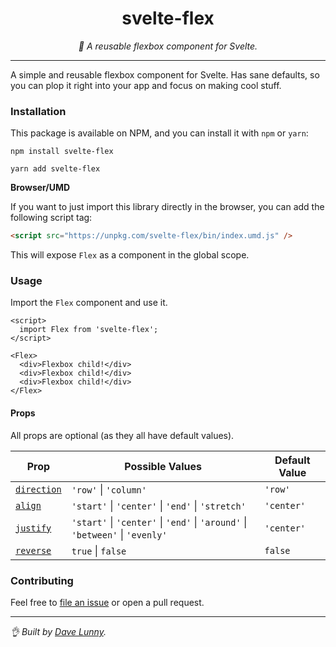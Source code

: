 <div align="center" margin="0 auto 20px">
  <h1>svelte-flex</h1>
  <p style="font-style: italic;">💪 A reusable flexbox component for Svelte.</p>
    <!-- 
  <div>
    <a href='https://travis-ci.org/himynameisdave/svelte-flex'>
        <img src="https://api.travis-ci.org/himynameisdave/svelte-flex.svg?branch=master" alt="Travis Badge" />
    </a>
    <a href="https://bundlephobia.com/result?p=svelte-flex">
        <img src="https://img.shields.io/bundlephobia/min/svelte-flex.svg" alt="Bundle size (minified)" />
    </a>
    <a href="https://www.npmjs.com/package/svelte-flex">
        <img src="https://img.shields.io/npm/dm/svelte-flex.svg" alt="Downloads">
    </a>
    <a href="https://app.fossa.io/projects/git%2Bgithub.com%2Fhimynameisdave%2Fsvelte-flex?ref=badge_shield" alt="FOSSA Status">
        <img src="https://app.fossa.io/api/projects/git%2Bgithub.com%2Fhimynameisdave%2Fsvelte-flex.svg?type=shield"/>
    </a>
  </div>
    -->
</div>

---

A simple and reusable flexbox component for Svelte. Has sane defaults, so you can plop it right into your app and focus on making cool stuff.

### Installation

This package is available on NPM, and you can install it with `npm` or `yarn`:

```
npm install svelte-flex

yarn add svelte-flex
```

**Browser/UMD**

If you want to just import this library directly in the browser, you can add the following script tag:

```html
<script src="https://unpkg.com/svelte-flex/bin/index.umd.js" />
```

This will expose `Flex` as a component in the global scope.

### Usage

Import the `Flex` component and use it.

```svelte
<script>
  import Flex from 'svelte-flex';
</script>

<Flex>
  <div>Flexbox child!</div>
  <div>Flexbox child!</div>
  <div>Flexbox child!</div>
</Flex>
```

#### Props

All props are optional (as they all have default values).

**Prop** | **Possible Values** | **Default Value**
---|---|---
[`direction`](https://developer.mozilla.org/en-US/docs/Web/CSS/flex-direction) | `'row'` \| `'column'` | `'row'`
[`align`](https://developer.mozilla.org/en-US/docs/Web/CSS/align-items) | `'start'` \| `'center'` \| `'end'` \| `'stretch'` | `'center'`
[`justify`](https://developer.mozilla.org/en-US/docs/Web/CSS/justify-content) | `'start'` \| `'center'` \| `'end'` \| `'around'` \| `'between'` \| `'evenly'`  | `'center'`
[`reverse`](https://developer.mozilla.org/en-US/docs/Web/CSS/flex-direction#Result) | `true` \| `false` | `false`

### Contributing

Feel free to [file an issue](https://github.com/himynameisdave/svelte-flex/issues/new) or open a pull request.

---

_👌 Built by [Dave Lunny](http://himynameisdave.com)._
